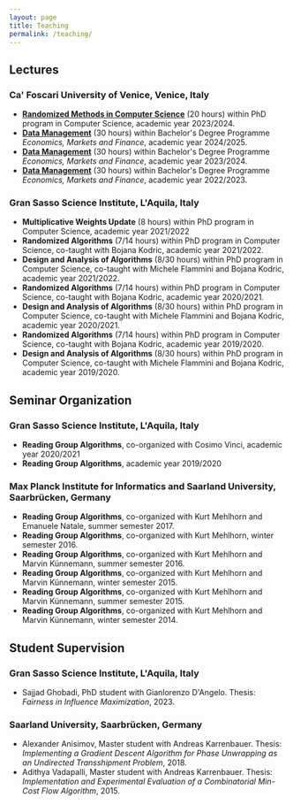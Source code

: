 ```yaml
---
layout: page
title: Teaching
permalink: /teaching/
---
```


## Lectures

### Ca' Foscari University of Venice, Venice, Italy

- [**Randomized Methods in Computer Science**](https://www.unive.it/data/course/497968/programma) (20 hours) within PhD program in Computer Science, academic year 2023/2024.
- [**Data Management**](https://www.unive.it/data/course/382977) (30 hours) within Bachelor's Degree Programme *Economics, Markets and Finance*, academic year 2024/2025.
- [**Data Management**](https://www.unive.it/data/course/359102) (30 hours) within Bachelor's Degree Programme *Economics, Markets and Finance*, academic year 2023/2024.
- [**Data Management**](https://www.unive.it/data/course/331478) (30 hours) within Bachelor's Degree Programme *Economics, Markets and Finance*, academic year 2022/2023.


### Gran Sasso Science Institute, L'Aquila, Italy

- **Multiplicative Weights Update** (8 hours) within PhD program in Computer Science, academic year 2021/2022
- **Randomized Algorithms** (7/14 hours) within PhD program in Computer Science, co-taught with Bojana Kodric, academic year 2021/2022.
- **Design and Analysis of Algorithms** (8/30 hours) within PhD program in Computer Science, co-taught with Michele Flammini and Bojana Kodric, academic year 2021/2022.
- **Randomized Algorithms** (7/14 hours) within PhD program in Computer Science, co-taught with Bojana Kodric, academic year 2020/2021.
- **Design and Analysis of Algorithms** (8/30 hours) within PhD program in Computer Science, co-taught with Michele Flammini and Bojana Kodric, academic year 2020/2021.
- **Randomized Algorithms** (7/14 hours) within PhD program in Computer Science, co-taught with Bojana Kodric, academic year 2019/2020.
- **Design and Analysis of Algorithms** (8/30 hours) within PhD program in Computer Science, co-taught with Michele Flammini and Bojana Kodric, academic year 2019/2020.


## Seminar Organization

### Gran Sasso Science Institute, L'Aquila, Italy
- **Reading Group Algorithms**, co-organized with Cosimo Vinci, academic year 2020/2021
- **Reading Group Algorithms**, academic year 2019/2020 

### Max Planck Institute for Informatics and Saarland University, Saarbrücken, Germany
- **Reading Group Algorithms**, co-organized with Kurt Mehlhorn and Emanuele Natale, summer semester 2017.
- **Reading Group Algorithms**, co-organized with Kurt Mehlhorn, winter semester 2016.
- **Reading Group Algorithms**, co-organized with Kurt Mehlhorn and Marvin Künnemann, summer semester 2016.
- **Reading Group Algorithms**, co-organized with Kurt Mehlhorn and Marvin Künnemann, winter semester 2015.
- **Reading Group Algorithms**, co-organized with Kurt Mehlhorn and Marvin Künnemann, summer semester 2015.
- **Reading Group Algorithms**, co-organized with Kurt Mehlhorn and Marvin Künnemann, winter semester 2014.


## Student Supervision
### Gran Sasso Science Institute, L'Aquila, Italy
- Sajjad Ghobadi, PhD student with Gianlorenzo D'Angelo. Thesis: *Fairness in Influence Maximization*, 2023.

### Saarland University, Saarbrücken, Germany
- Alexander Anisimov, Master student with Andreas Karrenbauer. Thesis: *Implementing a Gradient Descent Algorithm for Phase Unwrapping as an Undirected Transshipment Problem*, 2018.
- Adithya Vadapalli, Master student with Andreas Karrenbauer. Thesis: *Implementation and Experimental Evaluation of a Combinatorial Min-Cost Flow Algorithm*, 2015.
